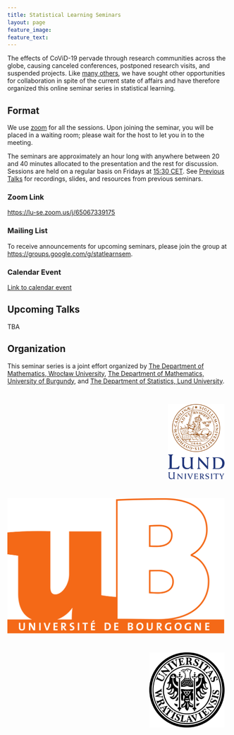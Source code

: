 ```yaml
---
title: Statistical Learning Seminars
layout: page
feature_image:
feature_text:
---
```


<style>
    img {margin: 1.5ex; float: right; align: right; padding-top: 2.5ex;}
    h4 {margin-bottom: 0.5ex; padding-bottom: 1.3ex;}
</style>

The effects of CoViD-19 pervade through research communities across the
globe, causing canceled conferences, postponed research visits, and suspended
projects. Like [many others](/links), we have sought other opportunities for
collaboration in spite of the current state of affairs and have therefore
organized this online seminar series in statistical learning.

## Format

We use [zoom](https://zoom.us/) for all the sessions. Upon joining the seminar,
you will be placed in a waiting room; please wait for the host to let you in to
the meeting.

The seminars are approximately an hour long with anywhere between 20 and 40
minutes allocated to the presentation and the rest for discussion. Sessions
are held on a regular basis on Fridays at [15:30
CET](https://www.thetimezoneconverter.com/?t=15%3A30%20pm&tz=Stockholm&). See
[Previous Talks](/previous-talks) for recordings, slides, and resources from
previous seminars.

### Zoom Link

<https://lu-se.zoom.us/j/65067339175>

### Mailing List

To receive announcements for upcoming seminars, please join the group at
<https://groups.google.com/g/statlearnsem>.

### Calendar Event

[Link to calendar event](https://lu-se.zoom.us/meeting/u5Etce6rrTIrHdGmDxIUKT33_HsILcrt6Tui/ics?icsToken=98tyKu-trj0tGdecsR6CR_MMAo_oKOnztlhcgqd6kTv9KhV4VlClCcpRG558AsyG)

## Upcoming Talks

TBA

<!-- ### Friday, March 4 [15:30 CET][tz] -->

<!-- #### Nghia Tran (Oakland University) -->

<!-- Title -->
<!-- : Sharp, strong, and unique minimizers for low complexity robust recovery -->

<!-- Abstract -->
<!-- : In this talk, we show the important roles of sharp minima and -->
<!-- strong minima for robust recovery. We also obtain several characterizations -->
<!-- of sharp minima for convex regularized optimization problems. Our -->
<!-- characterizations are quantitative and verifiable especially for the case -->
<!-- of decomposable norm regularized problems including sparsity, -->
<!-- group-sparsity, and low-rank convex problems. For group-sparsity -->
<!-- optimization problems, we show that a unique solution is a strong solution -->
<!-- and obtain quantitative characterizations for solution uniqueness. -->

<!-- <img src="/assets/profilepic-nghia-tran.png" align="right" width="200px"> -->

<!-- Related Work -->
<!-- : [Sharp, strong and unique minimizers -->
<!-- for low complexity robust recovery](https://arxiv.org/abs/2111.05444) -->

<!-- About -->
<!-- : Nghia Tran is an associate professor at the Department of Mathematics -->
<!-- and Statistics at Oakland University, Rochester, Michigan, USA. His primary -->
<!-- research focus has been non-smooth optimization, variational analysis, and -->
<!-- applications thereof. -->

<!-- [tz]: https://dateful.com/convert/stockholm-sweden?t=3pm -->

## Organization

This seminar series is a joint effort organized by
[The Department of Mathematics, Wrocław University](https://www.math.uni.wroc.pl),
[The Department of Mathematics, University of Burgundy](https://math.u-bourgogne.fr/), and
[The Department of Statistics, Lund University](https://stat.lu.se).

<div class="row">
  <div class="column">
    <img src="assets/logo-lu.svg" alt="Lund University" style="height:170px">
  </div>
  <div class="column">
    <img src="assets/logo-burgundy.png" alt="University of Burgundy" style="width:auto height:170px">
  </div>
  <div class="column">
    <img src="assets/logo-wroclaw.svg" alt="Wroclaw University" style="height:170px">
  </div>
</div>
